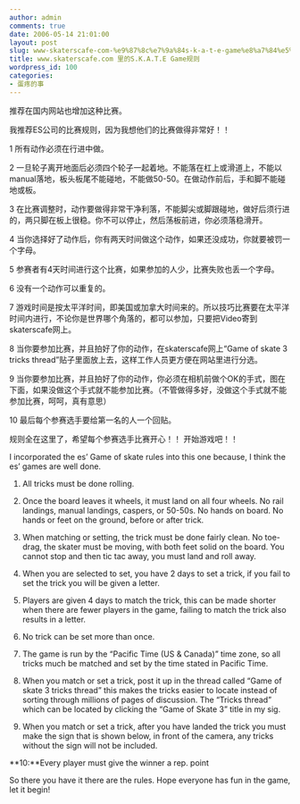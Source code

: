 ```yaml
---
author: admin
comments: true
date: 2006-05-14 21:01:00
layout: post
slug: www-skaterscafe-com-%e9%87%8c%e7%9a%84s-k-a-t-e-game%e8%a7%84%e5%88%99
title: www.skaterscafe.com 里的S.K.A.T.E Game规则
wordpress_id: 100
categories:
- 蛋疼的事
---
```


推荐在国内网站也增加这种比赛。

我推荐ES公司的比赛规则，因为我想他们的比赛做得非常好！！

1 所有动作必须在行进中做。

2 一旦轮子离开地面后必须四个轮子一起着地。不能落在杠上或滑道上，不能以manual落地，板头板尾不能碰地，不能做50-50。在做动作前后，手和脚不能碰地或板。

3 在比赛调整时，动作要做得非常干净利落，不能脚尖或脚跟碰地，做好后须行进的，两只脚在板上很稳。你不可以停止，然后荡板前进，你必须落稳滑开。

4 当你选择好了动作后，你有两天时间做这个动作，如果还没成功，你就要被罚一个字母。

5 参赛者有4天时间进行这个比赛，如果参加的人少，比赛失败也丢一个字母。

6 没有一个动作可以重复的。

7 游戏时间是按太平洋时间，即美国或加拿大时间来的。所以技巧比赛要在太平洋时间内进行，不论你是世界哪个角落的，都可以参加，只要把Video寄到skaterscafe网上。 

8 当你要参加比赛，并且拍好了你的动作，在skaterscafe网上“Game of skate 3 tricks thread”贴子里面放上去，这样工作人员更方便在网站里进行分选。

9 当你要参加比赛，并且拍好了你的动作，你必须在相机前做个OK的手式，图在下面，如果没做这个手式就不能参加比赛。（不管做得多好，没做这个手式就不能参加比赛，呵呵，真有意思）

10 最后每个参赛选手要给第一名的人一个回贴。

规则全在这里了，希望每个参赛选手比赛开心！！ 开始游戏吧！！

I incorporated the es’ Game of skate rules into this one because, I think the es’ games are well done.  
  
1. All tricks must be done rolling.  
  
2. Once the board leaves it wheels, it must land on all four wheels. No rail landings, manual landings, caspers, or 50-50s. No hands on board. No hands or feet on the ground, before or after trick.   
  
3. When matching or setting, the trick must be done fairly clean. No toe-drag, the skater must be moving, with both feet solid on the board. You cannot stop and then tic tac away, you must land and roll away.  
  
4. When you are selected to set, you have 2 days to set a trick, if you fail to set the trick you will be given a letter.  
  
5. Players are given 4 days to match the trick, this can be made shorter when there are fewer players in the game, failing to match the trick also results in a letter.  
  
6. No trick can be set more than once.  
  
7. The game is run by the “Pacific Time (US & Canada)” time zone, so all tricks much be matched and set by the time stated in Pacific Time.  
  
8. When you match or set a trick, post it up in the thread called “Game of skate 3 tricks thread” this makes the tricks easier to locate instead of sorting through millions of pages of discussion. The “Tricks thread” which can be located by clicking the “Game of Skate 3” title in my sig.   
  
9. When you match or set a trick, after you have landed the trick you must make the sign that is shown below, in front of the camera, any tricks without the sign will not be included.

**10:**Every player must give the winner a rep. point  
  
So there you have it there are the rules. Hope everyone has fun in the game, let it begin! 
